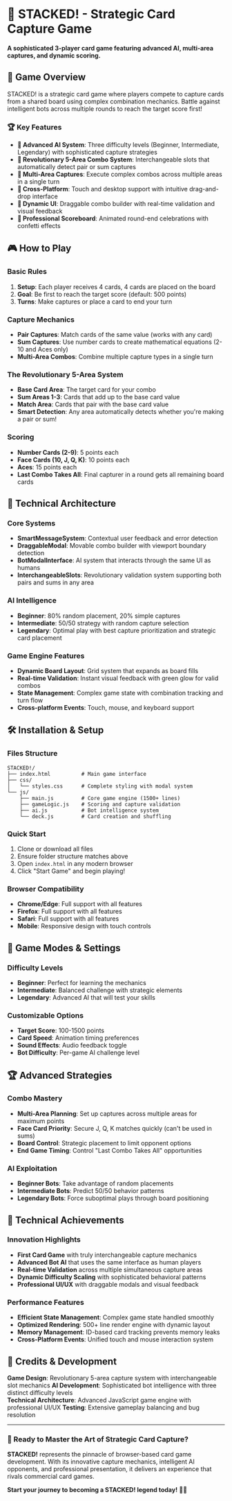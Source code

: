 # 🎴 STACKED! - Strategic Card Capture Game

**A sophisticated 3-player card game featuring advanced AI, multi-area captures, and dynamic scoring.**

## 🎯 Game Overview

STACKED! is a strategic card game where players compete to capture cards from a shared board using complex combination mechanics. Battle against intelligent bots across multiple rounds to reach the target score first!

### 🏆 Key Features

- **🤖 Advanced AI System**: Three difficulty levels (Beginner, Intermediate, Legendary) with sophisticated capture strategies
- **🎪 Revolutionary 5-Area Combo System**: Interchangeable slots that automatically detect pair or sum captures
- **🎯 Multi-Area Captures**: Execute complex combos across multiple areas in a single turn
- **📱 Cross-Platform**: Touch and desktop support with intuitive drag-and-drop interface
- **🎨 Dynamic UI**: Draggable combo builder with real-time validation and visual feedback
- **🏅 Professional Scoreboard**: Animated round-end celebrations with confetti effects

## 🎮 How to Play

### Basic Rules
1. **Setup**: Each player receives 4 cards, 4 cards are placed on the board
2. **Goal**: Be first to reach the target score (default: 500 points)
3. **Turns**: Make captures or place a card to end your turn

### Capture Mechanics
- **Pair Captures**: Match cards of the same value (works with any card)
- **Sum Captures**: Use number cards to create mathematical equations (2-10 and Aces only)
- **Multi-Area Combos**: Combine multiple capture types in a single turn

### The Revolutionary 5-Area System
- **Base Card Area**: The target card for your combo
- **Sum Areas 1-3**: Cards that add up to the base card value
- **Match Area**: Cards that pair with the base card value
- **Smart Detection**: Any area automatically detects whether you're making a pair or sum!

### Scoring
- **Number Cards (2-9)**: 5 points each
- **Face Cards (10, J, Q, K)**: 10 points each  
- **Aces**: 15 points each
- **Last Combo Takes All**: Final capturer in a round gets all remaining board cards

## 🚀 Technical Architecture

### Core Systems
- **SmartMessageSystem**: Contextual user feedback and error detection
- **DraggableModal**: Movable combo builder with viewport boundary detection
- **BotModalInterface**: AI system that interacts through the same UI as humans
- **InterchangeableSlots**: Revolutionary validation system supporting both pairs and sums in any area

### AI Intelligence
- **Beginner**: 80% random placement, 20% simple captures
- **Intermediate**: 50/50 strategy with random capture selection
- **Legendary**: Optimal play with best capture prioritization and strategic card placement

### Game Engine Features
- **Dynamic Board Layout**: Grid system that expands as board fills
- **Real-time Validation**: Instant visual feedback with green glow for valid combos
- **State Management**: Complex game state with combination tracking and turn flow
- **Cross-platform Events**: Touch, mouse, and keyboard support

## 🛠️ Installation & Setup

### Files Structure
```
STACKED!/
├── index.html          # Main game interface
├── css/
│   └── styles.css      # Complete styling with modal system
└── js/
    ├── main.js         # Core game engine (1500+ lines)
    ├── gameLogic.js    # Scoring and capture validation
    ├── ai.js           # Bot intelligence system
    └── deck.js         # Card creation and shuffling
```

### Quick Start
1. Clone or download all files
2. Ensure folder structure matches above
3. Open `index.html` in any modern browser
4. Click "Start Game" and begin playing!

### Browser Compatibility
- **Chrome/Edge**: Full support with all features
- **Firefox**: Full support with all features
- **Safari**: Full support with all features
- **Mobile**: Responsive design with touch controls

## 🎯 Game Modes & Settings

### Difficulty Levels
- **Beginner**: Perfect for learning the mechanics
- **Intermediate**: Balanced challenge with strategic elements
- **Legendary**: Advanced AI that will test your skills

### Customizable Options
- **Target Score**: 100-1500 points
- **Card Speed**: Animation timing preferences
- **Sound Effects**: Audio feedback toggle
- **Bot Difficulty**: Per-game AI challenge level

## 🏆 Advanced Strategies

### Combo Mastery
- **Multi-Area Planning**: Set up captures across multiple areas for maximum points
- **Face Card Priority**: Secure J, Q, K matches quickly (can't be used in sums)
- **Board Control**: Strategic placement to limit opponent options
- **End Game Timing**: Control "Last Combo Takes All" opportunities

### AI Exploitation
- **Beginner Bots**: Take advantage of random placements
- **Intermediate Bots**: Predict 50/50 behavior patterns
- **Legendary Bots**: Force suboptimal plays through board positioning

## 🎪 Technical Achievements

### Innovation Highlights
- **First Card Game** with truly interchangeable capture mechanics
- **Advanced Bot AI** that uses the same interface as human players
- **Real-time Validation** across multiple simultaneous capture areas
- **Dynamic Difficulty Scaling** with sophisticated behavioral patterns
- **Professional UI/UX** with draggable modals and visual feedback

### Performance Features
- **Efficient State Management**: Complex game state handled smoothly
- **Optimized Rendering**: 500+ line render engine with dynamic layout
- **Memory Management**: ID-based card tracking prevents memory leaks
- **Cross-Platform Events**: Unified touch and mouse interaction system

## 🎉 Credits & Development

**Game Design**: Revolutionary 5-area capture system with interchangeable slot mechanics
**AI Development**: Sophisticated bot intelligence with three distinct difficulty levels  
**Technical Architecture**: Advanced JavaScript game engine with professional UI/UX
**Testing**: Extensive gameplay balancing and bug resolution

---

### 🚀 Ready to Master the Art of Strategic Card Capture?

**STACKED!** represents the pinnacle of browser-based card game development. With its innovative capture mechanics, intelligent AI opponents, and professional presentation, it delivers an experience that rivals commercial card games.

**Start your journey to becoming a STACKED! legend today!** 🎴✨